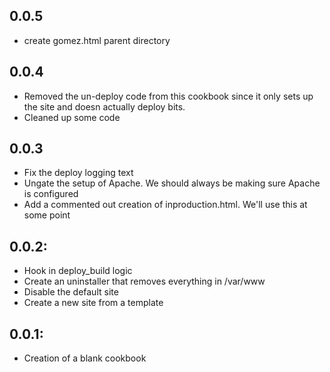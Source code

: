 ## 0.0.5
* create gomez.html parent directory

## 0.0.4
* Removed the un-deploy code from this cookbook since it only sets up the site and doesn actually deploy bits.
* Cleaned up some code

## 0.0.3
* Fix the deploy logging text
* Ungate the setup of Apache.  We should always be making sure Apache is configured
* Add a commented out creation of inproduction.html.  We'll use this at some point

## 0.0.2:
* Hook in deploy_build logic
* Create an uninstaller that removes everything in /var/www
* Disable the default site
* Create a new site from a template

## 0.0.1:

* Creation of a blank cookbook
